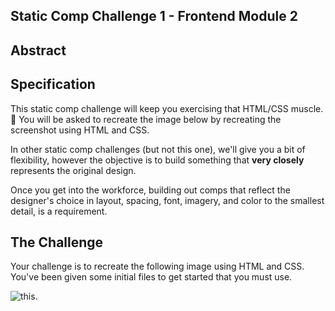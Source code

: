 ## Static Comp Challenge 1 - Frontend Module 2

## Abstract
<!-- goes here -->

## Specification

This static comp challenge will keep you exercising that HTML/CSS muscle. :muscle: You will be asked to recreate the image below by recreating the screenshot using HTML and CSS.

In other static comp challenges (but not this one), we'll give you a bit of flexibility, however the objective is to build something that **very closely** represents the original design.

Once you get into the workforce, building out comps that reflect the designer's choice in layout, spacing, font, imagery, and color to the smallest detail, is a requirement.

## The Challenge

Your challenge is to recreate the following image using HTML and CSS. You've been given some initial files to get started that you must use.

![this](dog-party-spec.png).
